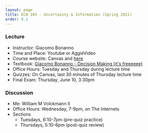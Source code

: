 ```yaml
---
layout: page
title: ECN 103 - Uncertainty & Information (Spring 2021)
order: 9.1
---
```



### Lecture
* Instructor: Giacomo Bonanno
* Time and Place: Youtube or AggieVideo
* Course website: Canvas and [here](http://faculty.econ.ucdavis.edu/faculty/bonanno/teaching/103/index.html)
* Textbook: [Giacomo Bonanno - Decision Making (it's freeeeee)](http://faculty.econ.ucdavis.edu/faculty/bonanno/URI_Book.html)
* Office Hours: Tuesday and Thursday during lecture time
* Quizzes: On Canvas, last 30 minutes of Thursday lecture time
* Final Exam: Thursday, June 10, 3:30pm


### Discussion
* Me: William M Volckmann II
* Office Hours: Wednesday, 7-9pm, on The Internets
* Sections
  * Tuesdays, 6:10-7pm (pre-quiz practice)
  * Thursdays, 5:10-6pm (post-quiz review)
